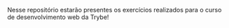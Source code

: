 Nesse repositório estarão presentes os exercícios realizados para o curso de desenvolvimento web da Trybe!
